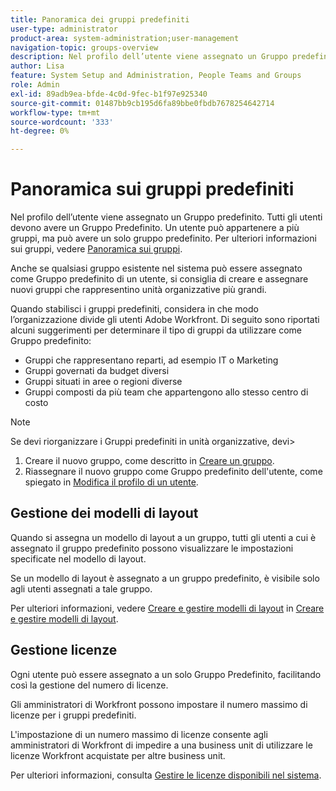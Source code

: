 ```yaml
---
title: Panoramica dei gruppi predefiniti
user-type: administrator
product-area: system-administration;user-management
navigation-topic: groups-overview
description: Nel profilo dell’utente viene assegnato un Gruppo predefinito. Tutti gli utenti devono avere un Gruppo Predefinito.
author: Lisa
feature: System Setup and Administration, People Teams and Groups
role: Admin
exl-id: 89adb9ea-bfde-4c0d-9fec-b1f97e925340
source-git-commit: 01487bb9cb195d6fa89bbe0fbdb7678254642714
workflow-type: tm+mt
source-wordcount: '333'
ht-degree: 0%

---
```


# Panoramica sui gruppi predefiniti

Nel profilo dell’utente viene assegnato un Gruppo predefinito. Tutti gli utenti devono avere un Gruppo Predefinito. Un utente può appartenere a più gruppi, ma può avere un solo gruppo predefinito. Per ulteriori informazioni sui gruppi, vedere [Panoramica sui gruppi](../../../administration-and-setup/manage-groups/groups-overview/groups.md).

Anche se qualsiasi gruppo esistente nel sistema può essere assegnato come Gruppo predefinito di un utente, si consiglia di creare e assegnare nuovi gruppi che rappresentino unità organizzative più grandi.

Quando stabilisci i gruppi predefiniti, considera in che modo l’organizzazione divide gli utenti Adobe Workfront. Di seguito sono riportati alcuni suggerimenti per determinare il tipo di gruppi da utilizzare come Gruppo predefinito:

* Gruppi che rappresentano reparti, ad esempio IT o Marketing
* Gruppi governati da budget diversi
* Gruppi situati in aree o regioni diverse
* Gruppi composti da più team che appartengono allo stesso centro di costo

>[!NOTE]
>
>Se devi riorganizzare i Gruppi predefiniti in unità organizzative, devi>
>1. Creare il nuovo gruppo, come descritto in [Creare un gruppo](../../../administration-and-setup/manage-groups/create-and-manage-groups/create-a-group.md).
>1. Riassegnare il nuovo gruppo come Gruppo predefinito dell&#39;utente, come spiegato in [Modifica il profilo di un utente](../../../administration-and-setup/add-users/create-and-manage-users/edit-a-users-profile.md).
>

## Gestione dei modelli di layout

Quando si assegna un modello di layout a un gruppo, tutti gli utenti a cui è assegnato il gruppo predefinito possono visualizzare le impostazioni specificate nel modello di layout.

Se un modello di layout è assegnato a un gruppo predefinito, è visibile solo agli utenti assegnati a tale gruppo.

Per ulteriori informazioni, vedere [Creare e gestire modelli di layout](../../../administration-and-setup/customize-workfront/use-layout-templates/create-and-manage-layout-templates.md) in [Creare e gestire modelli di layout](../../../administration-and-setup/customize-workfront/use-layout-templates/create-and-manage-layout-templates.md).

## Gestione licenze

Ogni utente può essere assegnato a un solo Gruppo Predefinito, facilitando così la gestione del numero di licenze.

Gli amministratori di Workfront possono impostare il numero massimo di licenze per i gruppi predefiniti.

L&#39;impostazione di un numero massimo di licenze consente agli amministratori di Workfront di impedire a una business unit di utilizzare le licenze Workfront acquistate per altre business unit.

Per ulteriori informazioni, consulta [Gestire le licenze disponibili nel sistema](../../../administration-and-setup/get-started-wf-administration/manage-available-licenses-in-your-system.md).
